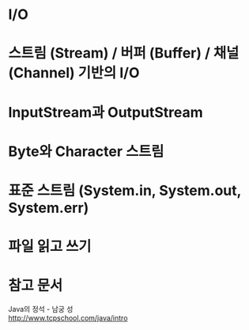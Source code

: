 # I/O

# 스트림 (Stream) / 버퍼 (Buffer) / 채널 (Channel) 기반의 I/O

# InputStream과 OutputStream

# Byte와 Character 스트림

# 표준 스트림 (System.in, System.out, System.err)

# 파일 읽고 쓰기

# 참고 문서

Java의 정석 - 남궁 성  
http://www.tcpschool.com/java/intro
